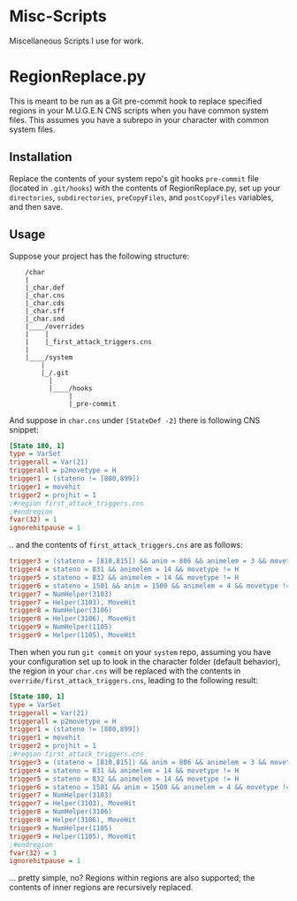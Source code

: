 # Misc-Scripts
Miscellaneous Scripts I use for work.

# RegionReplace.py
This is meant to be run as a Git pre-commit hook to replace specified regions in your M.U.G.E.N CNS scripts when you have common system files. This assumes you have a
subrepo in your character with common system files.

## Installation
Replace the contents of your system repo's git hooks `pre-commit` file (located in `.git/hooks`) with the contents of RegionReplace.py, set up your `directories`, 
`subdirectories`, `preCopyFiles`, and `postCopyFiles` variables, and then save.

## Usage
Suppose your project has the following structure:
```
    /char
	|
    |_char.def
    |_char.cns
    |_char.cds
    |_char.sff
    |_char.snd
    |____/overrides
    |    |
    |    |_first_attack_triggers.cns
	|
    |____/system
        |
        |_/.git
          |
          |____/hooks
               |
               |_pre-commit
```

And suppose in `char.cns` under `[StateDef -2]` there is following CNS snippet:

```ini
[State 180, 1]
type = VarSet
triggerall = Var(21)
triggerall = p2movetype = H
trigger1 = (stateno != [800,899])
trigger1 = movehit
trigger2 = projhit = 1
;#region first_attack_triggers.cns
;#endregion
fvar(32) = 1
ignorehitpause = 1
```

.. and the contents of `first_attack_triggers.cns` are as follows:
```ini
trigger3 = (stateno = [810,815]) && anim = 806 && animelem = 3 && movetype != H
trigger4 = stateno = 831 && animelem = 14 && movetype != H
trigger5 = stateno = 832 && animelem = 14 && movetype != H
trigger6 = stateno = 1501 && anim = 1500 && animelem = 4 && movetype != H
trigger7 = NumHelper(3103)
trigger7 = Helper(3103), MoveHit
trigger8 = NumHelper(3106)
trigger8 = Helper(3106), MoveHit
trigger9 = NumHelper(1105)
trigger9 = Helper(1105), MoveHit
```

Then when you run `git commit` on your `system` repo, assuming you have your configuration set up to look in the character folder (default behavior), the region in your
`char.cns` will be replaced with the contents in `override/first_attack_triggers.cns`, leading to the following result:

```ini
[State 180, 1]
type = VarSet
triggerall = Var(21)
triggerall = p2movetype = H
trigger1 = (stateno != [800,899])
trigger1 = movehit
trigger2 = projhit = 1
;#region first_attack_triggers.cns
trigger3 = (stateno = [810,815]) && anim = 806 && animelem = 3 && movetype != H
trigger4 = stateno = 831 && animelem = 14 && movetype != H
trigger5 = stateno = 832 && animelem = 14 && movetype != H
trigger6 = stateno = 1501 && anim = 1500 && animelem = 4 && movetype != H
trigger7 = NumHelper(3103)
trigger7 = Helper(3103), MoveHit
trigger8 = NumHelper(3106)
trigger8 = Helper(3106), MoveHit
trigger9 = NumHelper(1105)
trigger9 = Helper(1105), MoveHit
;#endregion
fvar(32) = 1
ignorehitpause = 1
```

... pretty simple, no? Regions within regions are also supported; the contents of inner regions are recursively replaced.